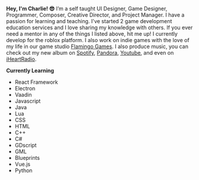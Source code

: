**Hey, I'm Charlie! 😎**
I’m a self taught UI Designer, Game Designer, Programmer, Composer, Creative Director, and Project Manager. I have a passion for learning and teaching. I've started 2 game development education services and I love sharing my knowledge with others. If you ever need a mentor in any of the things I listed above, hit me up! I currently develop for the roblox platform. I also work on indie games with the love of my life in our game studio [Flamingo Games](https://flamingogames.co/). I also produce music, you can check out my new album on [Spotify](https://open.spotify.com/album/0SleLOOL2acvQ6jNKMOSDH?fo=1&utm_medium=share&utm_source=desktop&post_id=521501221574249&_php=1), [Pandora](https://www.pandora.com/artist/saf/sunshine-and-flamingos/ALg6Xgmfbgr2pfZ),  [Youtube](https://www.youtube.com/watch?v=hQeP-cPmLbQ), and even on [iHeartRadio](https://www.iheart.com/artist/saf-30021166/albums/sunshine-and-flamingos-128746974/).

**Currently Learning**
- React Framework
- Electron
- Vaadin
- Javascript
- Java
- Lua
- CSS
- HTML
- C++
- C#
- GDscript
- GML
- Blueprints
- Vue.js
- Python
